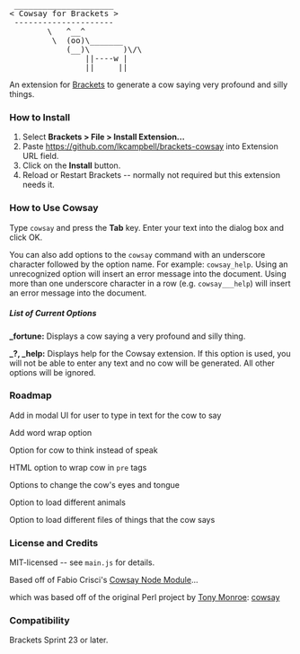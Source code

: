 <pre>
 _____________________
&lt; Cowsay for Brackets &gt; 
 ---------------------
        \   ^__^
         \  (oo)\_______
            (__)\       )\/\
                ||----w |
                ||     ||
</pre>
An extension for [Brackets](https://github.com/adobe/brackets/) to generate
a cow saying very profound and silly things.

### How to Install
1. Select **Brackets > File > Install Extension...**
2. Paste https://github.com/lkcampbell/brackets-cowsay into Extension URL field.
3. Click on the **Install** button.
4. Reload or Restart Brackets -- normally not required but this extension
needs it.

### How to Use Cowsay
Type `cowsay` and press the **Tab** key.  Enter your text into the dialog box
and click OK.

You can also add options to the `cowsay` command with an underscore character
followed by the option name. For example: `cowsay_help`. Using an unrecognized
option will insert an error message into the document.  Using more than one 
underscore character in a row (e.g. `cowsay___help`) will insert an error message
into the document.

##### List of Current Options
**_fortune:** Displays a cow saying a very profound and silly thing.

**_?, _help:** Displays help for the Cowsay extension.  If this option is used,
you will not be able to enter any text and no cow will be generated.  All other
options will be ignored.

### Roadmap
Add in modal UI for user to type in text for the cow to say

Add word wrap option

Option for cow to think instead of speak

HTML option to wrap cow in `pre` tags

Options to change the cow's eyes and tongue

Option to load different animals

Option to load different files of things that the cow says

### License and Credits
MIT-licensed -- see `main.js` for details.

Based off of Fabio Crisci's [Cowsay Node Module](https://github.com/piuccio/cowsay)...

which was based off of the original Perl project by
[Tony Monroe](http://www.nog.net/~tony/): [cowsay](https://github.com/schacon/cowsay)

### Compatibility
Brackets Sprint 23 or later.
